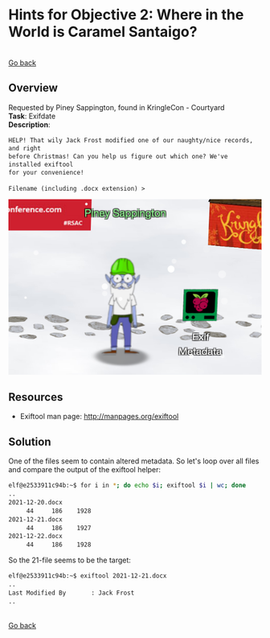 # Hints for Objective 2: Where in the World is Caramel Santaigo?

<br>[Go back](../Hints.md)

## Overview
Requested by Piney Sappington, found in KringleCon - Courtyard
<br>
**Task**: Exifdate  
**Description**: 

```
HELP! That wily Jack Frost modified one of our naughty/nice records, and right 
before Christmas! Can you help us figure out which one? We've installed exiftool
for your convenience!

Filename (including .docx extension) > 
```

![Piney Sappington](../img/Piney_Sappington.png)

## Resources
* Exiftool man page: http://manpages.org/exiftool

## Solution

One of the files seem to contain altered metadata. So let's loop over all files and compare the output of the exiftool helper:

``` bash
elf@e2533911c94b:~$ for i in *; do echo $i; exiftool $i | wc; done
..
2021-12-20.docx
     44     186    1928
2021-12-21.docx
     44     186    1927
2021-12-22.docx
     44     186    1928
```

So the 21-file seems to be the target:

``` bash
elf@e2533911c94b:~$ exiftool 2021-12-21.docx
..
Last Modified By       : Jack Frost
..
```

<br>[Go back](../Hints.md)
